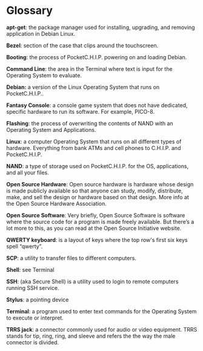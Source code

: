 # Glossary 

**apt-get**: the package manager used for installing, upgrading, and removing application in Debian Linux.

**Bezel**: section of the case that clips around the touchscreen.

**Booting**: the process of PocketC.H.I.P. powering on and loading Debian. 

**Command Line**: the area in the Terminal where text is input for the Operating System to evaluate.

**Debian:** a version of the Linux Operating System that runs on PocketC.H.I.P..

**Fantasy Console**: a console game system that does not have dedicated, specific hardware to run its software. For example, PICO-8.

**Flashing**: the process of overwriting the contents of NAND with an Operating System and Applications.

**Linux**: a computer Operating System that runs on all different types of hardware. Everything from bank ATMs and cell phones to C.H.I.P. and PocketC.H.I.P.

**NAND**: a type of storage used on PocketC.H.I.P. for the OS, applications, and all your files.

**Open Source Hardware**: Open source hardware is hardware whose design is made publicly available so that anyone can study, modify, distribute, make, and sell the design or hardware based on that design. More info at the Open Source Hardware Association. 

**Open Source Software**: Very briefly, Open Source Software is software where the source code for a program is made freely available. But there’s a lot more to this, as you can read at the Open Source Initiative website.

**QWERTY keyboard**: is a layout of keys where the top row's first six keys spell “qwerty”.
 
**SCP**: a utility to transfer files to different computers.

**Shell**: see Terminal

**SSH**: (aka Secure Shell) is a utility used to login to remote computers running SSH service.

**Stylus**: a pointing device

**Terminal**: a program used to enter text commands for the Operating System to execute or interpret.  

**TRRS jack**: a connector commonly used for audio or video equipment. TRRS stands for tip, ring, ring, and sleeve and refers the the way the male connector is divided.

